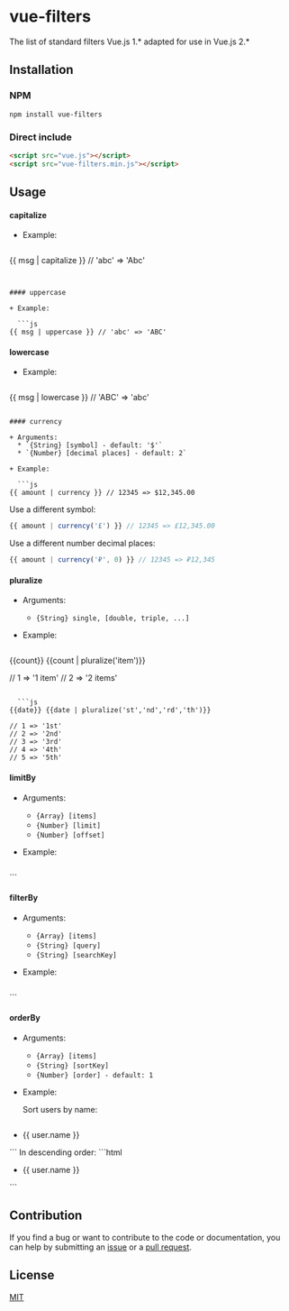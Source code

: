 # vue-filters

The list of standard filters Vue.js 1.* adapted for use in Vue.js 2.*

## Installation

### NPM

```
npm install vue-filters
```

### Direct include

```html
<script src="vue.js"></script>
<script src="vue-filters.min.js"></script>
```

## Usage

#### capitalize

+ Example:

  ```js
{{ msg | capitalize }} // 'abc' => 'Abc'
```


#### uppercase

+ Example:

  ```js
{{ msg | uppercase }} // 'abc' => 'ABC'
```

#### lowercase

+ Example:

  ```js
{{ msg | lowercase }} // 'ABC' => 'abc'
```

#### currency

+ Arguments:
  * `{String} [symbol] - default: '$'`
  * `{Number} [decimal places] - default: 2`

+ Example:

  ```js
{{ amount | currency }} // 12345 => $12,345.00
```
Use a different symbol:
  ```js
{{ amount | currency('£') }} // 12345 => £12,345.00
```
Use a different number decimal places:
  ```js
{{ amount | currency('₽', 0) }} // 12345 => ₽12,345
```

#### pluralize

+ Arguments:
  * `{String} single, [double, triple, ...]`

+ Example:

  ```js
{{count}} {{count | pluralize('item')}} 

// 1 => '1 item'
// 2 => '2 items'
```

  ```js
{{date}} {{date | pluralize('st','nd','rd','th')}} 

// 1 => '1st'
// 2 => '2nd'
// 3 => '3rd'
// 4 => '4th'
// 5 => '5th'
```

#### limitBy

+ Arguments:
  * `{Array} [items]`
  * `{Number} [limit]`
  * `{Number} [offset]`

+ Example:

  ```html
<!-- only display first 10 items -->
<div v-for="item in limitBy(items, 10)"></div>
<!-- display items 5 to 15 -->
<div v-for="item in limitBy(items, 10, 5)"></div>
```

#### filterBy

+ Arguments:
  * `{Array} [items]`
  * `{String} [query]`
  * `{String} [searchKey]`

+ Example:

  ```html
<!-- only items that contain the target string "hello" will be displayed -->
<div v-for="item in filterBy(items, 'hello')">
<!-- the filter will only search for "Jack" in the name field of each user object -->
<div v-for="user in filterBy(users, 'Jack', 'name')">
<!-- the filter will only search for "Bonnie" in the name or age fields of each user object -->
<div v-for="user in filterBy(users, 'Bonnie', 'name', 'age')">
```

#### orderBy

+ Arguments:
  * `{Array} [items]`
  * `{String} [sortKey]`
  * `{Number} [order] - default: 1`

+ Example:

  Sort users by name:
  ```html
<ul>
  <li v-for="user in orderBy(users, 'name')">
    {{ user.name }}
  </li>
</ul>
```
  In descending order:
  ```html
<ul>
  <li v-for="user in orderBy(users, 'name', -1)">
    {{ user.name }}
  </li>
</ul>
```

## Contribution

If you find a bug or want to contribute to the code or documentation, you can help by submitting an [issue](https://github.com/freearhey/vue-filters/issues) or a [pull request](https://github.com/freearhey/vue-filters/pulls).

## License

[MIT](http://opensource.org/licenses/MIT)